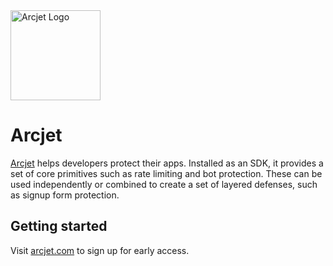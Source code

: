 <a href="https://arcjet.com" target="_arcjet-home">
  <picture>
    <source media="(prefers-color-scheme: dark)" srcset="https://arcjet.com/arcjet-logo-dark-planet-arrival.svg">
    <img src="https://arcjet.com/arcjet-logo-light-planet-arrival.svg" alt="Arcjet Logo" height="144" width="auto">
  </picture>
</a>

# Arcjet

[Arcjet][arcjet] helps developers protect their apps. Installed as an SDK, it
provides a set of core primitives such as rate limiting and bot protection.
These can be used independently or combined to create a set of layered defenses,
such as signup form protection.

## Getting started

Visit [arcjet.com][arcjet] to sign up for early access.

[arcjet]: https://arcjet.com
